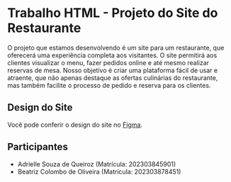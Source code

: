 # Trabalho HTML - Projeto do Site do Restaurante

O projeto que estamos desenvolvendo é um site para um restaurante, que oferecerá uma experiência completa aos visitantes. O site permitirá aos clientes visualizar o menu, fazer pedidos online e até mesmo realizar reservas de mesa. Nosso objetivo é criar uma plataforma fácil de usar e atraente, que não apenas destaque as ofertas culinárias do restaurante, mas também facilite o processo de pedido e reserva para os clientes.

## Design do Site
Você pode conferir o design do site no [Figma](https://www.figma.com/file/0mypWwbL1VAGUu3Y9EEVWW/Untitled?type=design&node-id=5%3A11&mode=design&t=UuuFhjD4Y7go5SsZ-1).

## Participantes
- Adrielle Souza de Queiroz (Matrícula: 202303845901)
- Beatriz Colombo de Oliveira (Matrícula: 202303878451)
